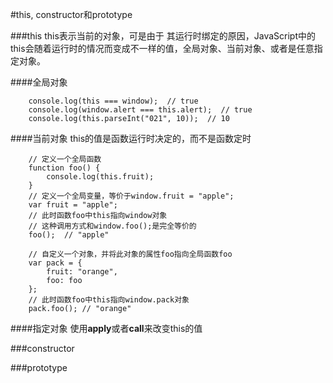 #this, constructor和prototype

###this
this表示当前的对象，可是由于	其运行时绑定的原因，JavaScript中的this会随着运行时的情况而变成不一样的值，全局对象、当前对象、或者是任意指定对象。

####全局对象
```
	console.log(this === window);  // true
	console.log(window.alert === this.alert);  // true
	console.log(this.parseInt("021", 10));  // 10
```

####当前对象
this的值是函数运行时决定的，而不是函数定时
```
	// 定义一个全局函数
    function foo() {
        console.log(this.fruit);
    }
    // 定义一个全局变量，等价于window.fruit = "apple";
    var fruit = "apple";
    // 此时函数foo中this指向window对象
    // 这种调用方式和window.foo();是完全等价的
    foo();  // "apple"

    // 自定义一个对象，并将此对象的属性foo指向全局函数foo
    var pack = {
        fruit: "orange",
        foo: foo
    };
    // 此时函数foo中this指向window.pack对象
    pack.foo(); // "orange"
```

####指定对象
使用**apply**或者**call**来改变this的值


###constructor


###prototype